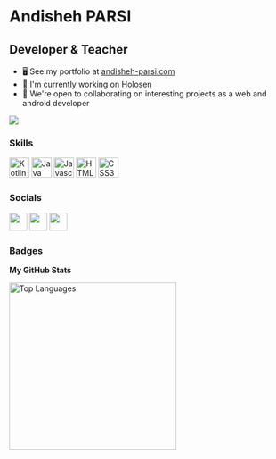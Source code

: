 Andisheh PARSI
===============================

Developer & Teacher
-----------------------------

*   🖥️  See my portfolio at [andisheh-parsi.com](http://andisheh-parsi.com)
*   🚀  I'm currently working on [Holosen](https://holosen.net)
*   🤝  We're open to collaborating on interesting projects as a web and android developer

<a href="https://www.github.com/andishehparsi" target="_blank" rel="noreferrer"><img
                  src="https://img.shields.io/github/followers/andishehparsi?logo=github&style=for-the-badge&color=0891b2&labelColor=1c1917" /></a>
                  
### Skills
<p align="left">
  <a href="https://kotlinlang.org/" target="_blank" rel="noreferrer"><img src="https://raw.githubusercontent.com/danielcranney/readme-generator/main/public/icons/skills/kotlin-colored.svg" width="36" height="36" alt="Kotlin" /></a>
    <a href="https://java.com/" target="_blank" rel="noreferrer"><img src="https://raw.githubusercontent.com/danielcranney/readme-generator/main/public/icons/skills/java-colored.svg" width="36" height="36" alt="Java" /></a>
<a href="https://developer.mozilla.org/en-US/docs/Web/JavaScript" target="_blank" rel="noreferrer"><img src="https://raw.githubusercontent.com/danielcranney/readme-generator/main/public/icons/skills/javascript-colored.svg" width="36" height="36" alt="Javascript" /></a>
  <a href="https://developer.mozilla.org/en-US/docs/Glossary/HTML5" target="_blank" rel="noreferrer"><img src="https://raw.githubusercontent.com/danielcranney/readme-generator/main/public/icons/skills/html5-colored.svg" width="36" height="36" alt="HTML5" /></a>
    <a href="https://developer.mozilla.org/en-US/docs/Web/CSS" target="_blank" rel="noreferrer"><img src="https://raw.githubusercontent.com/danielcranney/readme-generator/main/public/icons/skills/css3-colored.svg" width="36" height="36" alt="CSS3" /></a>
</p>
                    
### Socials
                  
<p align="left">
    <a href="https://www.instagram.com/andisheh_parsi" target="_blank" rel="noreferrer"><img src="https://raw.githubusercontent.com/danielcranney/readme-generator/main/public/icons/socials/instagram.svg" width="32" height="32" /></a>
<a href="https://www.github.com/andishehparsi" target="_blank" rel="noreferrer"><img src="ttps://github.githubassets.com/images/modules/logos_page/GitHub-Logo.png" width="32" height="32" /></a>
  <a href="https://andisheh-parsi.com" target="_blank" rel="noreferrer"><img src="https://avatars.githubusercontent.com/u/95145857?v=4" width="32" height="32" /></a>
  </p>

### Badges

<b>My GitHub Stats</b>

<a href="https://github.com/andishehparsi" align="left"><img width="300" src="https://github-readme-stats.vercel.app/api/top-langs/?username=andishehparsi&langs_count=10&title_color=0891b2&text_color=ffffff&icon_color=0891b2&bg_color=1c1917&hide_border=true&locale=en&custom_title=Top%20%Languages" alt="Top Languages" /></a>

